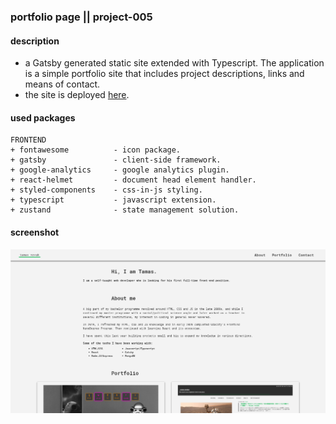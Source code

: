 ### portfolio page || project-005
#### description
+ a Gatsby generated static site extended with Typescript. The application is a simple portfolio site that includes project descriptions, links and means of contact.
+ the site is deployed [here](https://tamasnovak.net/?utm_source=github).

#### used packages
```
FRONTEND
+ fontawesome          - icon package.
+ gatsby               - client-side framework.
+ google-analytics     - google analytics plugin.
+ react-helmet         - document head element handler.
+ styled-components    - css-in-js styling.
+ typescript           - javascript extension.
+ zustand              - state management solution.
```

#### screenshot
![Screenshot](screenshot.png)